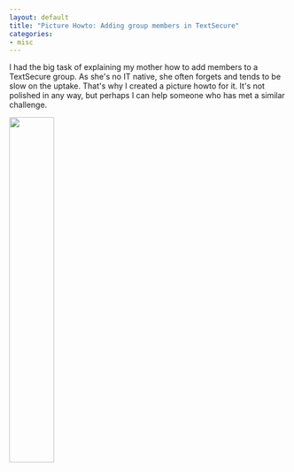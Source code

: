 ```yaml
---
layout: default
title: "Picture Howto: Adding group members in TextSecure"
categories:
- misc
---
```

I had the big task of explaining my mother how to add members to a TextSecure group. As she's no IT native, she often forgets and tends to be slow on the uptake. That's why I created a picture howto for it. It's not polished in any way, but perhaps I can help someone who has met a similar challenge.

<a href="{{ site.url }}/assets/images/2015/2015-10-07-textsecure-add-group-member-howto.png" target="_blank"><img src="{{ site.url }}/assets/images/2015/2015-10-07-textsecure-add-group-member-howto.png" style="height:40%; width:40%"></a>
